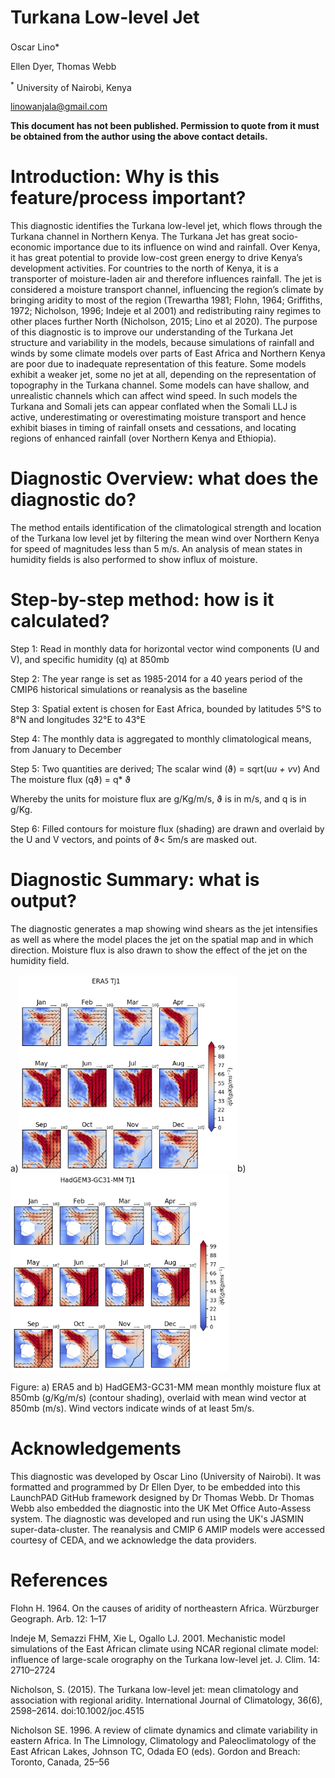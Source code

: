 # Turkana Low-level Jet
Oscar Lino<sup>**</sup>***

Ellen Dyer, Thomas Webb

<sup>*</sup> University of Nairobi, Kenya
 
linowanjala@gmail.com

**This document has not been published. Permission to quote from it must be obtained from the author using the above contact details.**



# Introduction: Why is this feature/process important?
This diagnostic identifies the Turkana low-level jet, which flows through the Turkana channel in Northern Kenya. The Turkana Jet has great socio-economic importance due to its influence on wind and rainfall. Over Kenya, it has great potential to provide low-cost green energy to drive Kenya’s development activities. For countries to the north of Kenya, it is a transporter of moisture-laden air and therefore influences rainfall. The jet is considered a moisture transport channel, influencing the region’s climate by bringing aridity to most of the region (Trewartha 1981; Flohn, 1964; Griffiths, 1972; Nicholson, 1996; Indeje et al 2001) and redistributing rainy regimes to other places further North (Nicholson, 2015; Lino et al 2020). The purpose of this diagnostic is to improve our understanding of the Turkana Jet structure and variability in the models, because simulations of rainfall and winds by some climate models over parts of East Africa and Northern Kenya are poor due to inadequate representation of this feature. Some models exhibit a weaker jet, some no jet at all, depending on the representation of topography in the Turkana channel. Some models can have shallow, and unrealistic channels which can affect wind speed. In such models the Turkana and Somali jets can appear conflated when the Somali LLJ is active, underestimating or overestimating moisture transport and hence exhibit biases in timing of rainfall onsets and cessations, and locating regions of enhanced rainfall (over Northern Kenya and Ethiopia).

# Diagnostic Overview: what does the diagnostic do?
The method entails identification of the climatological strength and location of the Turkana low level jet by filtering the mean wind over Northern Kenya for speed of magnitudes less than 5 m/s. An analysis of mean states in humidity fields is also performed to show influx of moisture. 

# Step-by-step method: how is it calculated? 	
Step 1: Read in monthly data for horizontal vector wind components (U and V), and specific humidity (q) at 850mb

Step 2: The year range is set as 1985-2014 for a 40 years period of the CMIP6 historical simulations or reanalysis as the baseline

Step 3: Spatial extent is chosen for East Africa, bounded by latitudes 5°S to 8°N and longitudes 32°E to 43°E

Step 4: The monthly data is aggregated to monthly climatological means, from January to December

Step 5: Two quantities are derived; 
    The scalar wind (ϑ) = sqrt(u*u + v*v)
And 
    The moisture flux (qϑ) = q* ϑ

Whereby the units for moisture flux are g/Kg/m/s, ϑ is in m/s, and q is in g/Kg.

Step 6: Filled contours for moisture flux (shading) are drawn and overlaid by the U and V vectors, and points of ϑ< 5m/s are masked out. 

# Diagnostic Summary: what is output?

The diagnostic generates a map showing wind shears as the jet intensifies as well as where the model places the jet on the spatial map and in which direction. Moisture flux is also drawn to show the effect of the jet on the humidity field. 


a)<img src="https://github.com/Priority-on-African-Diagnostics/LaunchPAD/blob/54ff08ccd72c0184df2b2d82016566e2836cca0e/DIAGNOSTICS/Turkana%20Jet/plots/ERA5_TJ1_plot.png" width="350"/>b)<img src="https://github.com/Priority-on-African-Diagnostics/LaunchPAD/blob/54ff08ccd72c0184df2b2d82016566e2836cca0e/DIAGNOSTICS/Turkana%20Jet/plots/HadGEM3-GC31-MM_TJ1_plot.png" width="350"/> 

Figure: a) ERA5 and b) HadGEM3-GC31-MM mean monthly moisture flux at 850mb (g/Kg/m/s) (contour shading), overlaid with mean wind vector at 850mb (m/s). Wind vectors indicate winds of at least 5m/s.

# Acknowledgements
This diagnostic was developed by Oscar Lino (University of Nairobi). It  was formatted and programmed by Dr Ellen Dyer, to be embedded into this LaunchPAD GitHub framework designed by Dr Thomas Webb. Dr Thomas Webb also embedded  the diagnostic into the UK Met Office Auto-Assess system. The diagnostic was developed and run using the UK's JASMIN super-data-cluster. The reanalysis and CMIP 6 AMIP models were accessed courtesy of CEDA, and we acknowledge the data providers. 

# References
Flohn H. 1964. On the causes of aridity of northeastern Africa. Würzburger Geograph. Arb. 12: 1–17

Indeje M, Semazzi FHM, Xie L, Ogallo LJ. 2001. Mechanistic model simulations of the East African climate using NCAR regional climate model: influence of large-scale orography on the Turkana low-level jet. J. Clim. 14: 2710–2724

Nicholson, S. (2015). The Turkana low-level jet: mean climatology and association with regional aridity. International Journal of Climatology, 36(6), 2598–2614. doi:10.1002/joc.4515 

Nicholson SE. 1996. A review of climate dynamics and climate variability in eastern Africa. In The Limnology, Climatology and Paleoclimatology of the East African Lakes, Johnson TC, Odada EO (eds). Gordon and Breach: Toronto, Canada, 25–56

